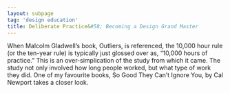 ```yaml
---
layout: subpage
tag: 'design education'
title: Deliberate Practice&#58; Becoming a Design Grand Master
---
```


When Malcolm Gladwell’s book, Outliers, is referenced, the 10,000 hour rule (or the ten-year rule) is typically just glossed over as, “10,000 hours of practice.” This is an over-simplication of the study from which it came. The study not only involved how long people worked, but what type of work they did. One of my favourite books, So Good They Can’t Ignore You, by Cal Newport takes a closer look.